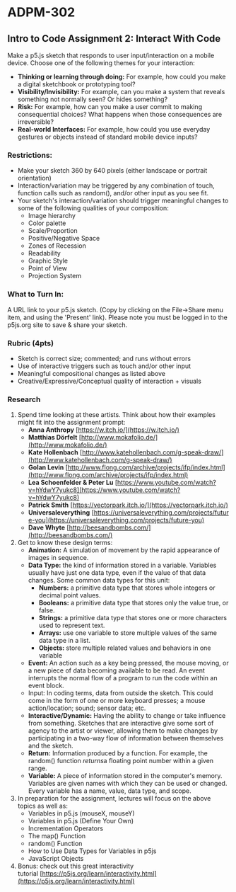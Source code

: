 # ADPM-302

## **Intro to Code Assignment 2: Interact With Code**

Make a p5.js sketch that responds to user input/interaction on a mobile device. Choose one of the following themes for your interaction:

- **Thinking or learning through doing:** For example, how could you make a digital sketchbook or prototyping tool?
- **Visibility/Invisibility:** For example, can you make a system that reveals something not normally seen? Or hides something?
- **Risk:** For example, how can you make a user commit to making consequential choices? What happens when those consequences are irreversible?
- **Real-world Interfaces:** For example, how could you use everyday gestures or objects instead of standard mobile device inputs?

### **Restrictions:**

- Make your sketch 360 by 640 pixels (either landscape or portrait orientation)
- Interaction/variation may be triggered by any combination of touch, function calls such as random(), and/or other input as you see fit.
- Your sketch's interaction/variation should trigger meaningful changes to some of the following qualities of your composition:
    - Image hierarchy
    - Color palette
    - Scale/Proportion
    - Positive/Negative Space
    - Zones of Recession
    - Readability
    - Graphic Style
    - Point of View
    - Projection System

### **What to Turn In:**

A URL link to your p5.js sketch. (Copy by clicking on the File->Share menu item, and using the 'Present' link). Please note you must be logged in to the p5js.org site to save & share your sketch.

### **Rubric (4pts)**

- Sketch is correct size; commented; and runs without errors
- Use of interactive triggers such as touch and/or other input
- Meaningful compositional changes as listed above
- Creative/Expressive/Conceptual quality of interaction + visuals

### **Research**

1. Spend time looking at these artists. Think about how their examples might fit into the assignment prompt:
    - **Anna Anthropy** [https://w.itch.io/](https://w.itch.io/)
    - **Matthias Dörfelt** [http://www.mokafolio.de/](http://www.mokafolio.de/)
    - **Kate Hollenbach** [http://www.katehollenbach.com/g-speak-draw/](http://www.katehollenbach.com/g-speak-draw/)
    - **Golan Levin** [http://www.flong.com/archive/projects/ifp/index.html](http://www.flong.com/archive/projects/ifp/index.html)
    - **Lea Schoenfelder & Peter Lu** [https://www.youtube.com/watch?v=hYdwY7yukc8](https://www.youtube.com/watch?v=hYdwY7yukc8)
    - **Patrick Smith** [https://vectorpark.itch.io/](https://vectorpark.itch.io/)
    - **Universaleverything** [https://universaleverything.com/projects/future-you](https://universaleverything.com/projects/future-you)
    - **Dave Whyte** [http://beesandbombs.com/](http://beesandbombs.com/)
2. Get to know these design terms:
    - **Animation:** A simulation of movement by the rapid appearance of images in sequence.
    - **Data Type:** the kind of information stored in a variable. Variables usually have just one data type, even if the value of that data changes. Some common data types for this unit:
        - **Numbers:** a primitive data type that stores whole integers or decimal point values.
        - **Booleans:** a primitive data type that stores only the value true, or false.
        - **Strings:** a primitive data type that stores one or more characters used to represent text.
        - **Arrays:** use one variable to store multiple values of the same data type in a list.
        - **Objects:** store multiple related values and behaviors in one variable
    - **Event:** An action such as a key being pressed, the mouse moving, or a new piece of data becoming available to be read. An event interrupts the normal flow of a program to run the code within an event block.
    - Input: In coding terms, data from outside the sketch. This could come in the form of one or more keyboard presses; a mouse action/location; sound; sensor data; etc.
    - **Interactive/Dynamic:** Having the ability to change or take influence from something. Sketches that are interactive give some sort of agency to the artist or viewer, allowing them to make changes by participating in a two-way flow of information between themselves and the sketch.
    - **Return:** Information produced by a function. For example, the random() function *returns*a floating point number within a given range.
    - **Variable:** A piece of information stored in the computer's memory. Variables are given names with which they can be used or changed. Every variable has a name, value, data type, and scope.
3. In preparation for the assignment, lectures will focus on the above topics as well as:
    - Variables in p5.js (mouseX, mouseY)
    - Variables in p5.js (Define Your Own)
    - Incrementation Operators
    - The map() Function
    - random() Function
    - How to Use Data Types for Variables in p5js
    - JavaScript Objects
4. Bonus: check out this great interactivity tutorial [https://p5js.org/learn/interactivity.html](https://p5js.org/learn/interactivity.html)
